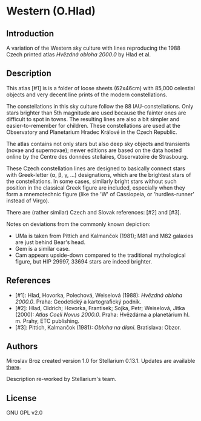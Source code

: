 # Western (O.Hlad)

## Introduction

A variation of the Western sky culture with lines reproducing the 1988 Czech
printed atlas _Hvězdná obloha 2000.0_ by Hlad et al.

## Description

This atlas [#1] is is a folder of loose sheets (62x46cm) with 85,000 celestial
objects and very decent line prints of the modern constellations.

The constellations in this sky culture follow the 88 IAU-constellations. Only
stars brighter than 5th magnitude are used because the fainter ones are
difficult to spot in towns. The resulting lines are also a bit simpler and
easier-to-remember for children. These constellations are used at the
Observatory and Planetarium Hradec Králové in the Czech Republic.

The atlas contains not only stars but also deep sky objects and transients
(novae and supernovae); newer editions are based on the data hosted online by
the Centre des données stellaires, Observatoire de Strasbourg.

These Czech constellation lines are designed to basically connect stars with
Greek-letter (α, β, γ, ...) designations, which are the brightest stars of the
constellations. In some cases, similarly bright stars without such position in
the classical Greek figure are included, especially when they form a
mnemotechnic figure (like the 'W' of Cassiopeia, or 'hurdles-runner' instead
of Virgo).

There are (rather similar) Czech and Slovak references: [#2] and [#3].

Notes on deviations from the commonly known depiction:

 * UMa is taken from Pittich and Kalmančok (1981); M81 and M82 galaxies are
just behind Bear's head.
 * Gem is a similar case.
 * Cam appears upside-down compared to the traditional mythological figure,
but HIP 29997, 33694 stars are indeed brighter.

## References

 - [#1]: Hlad, Hovorka, Polechová, Weiselová (1988): _Hvězdná obloha 2000.0_. Praha: Geodetický a kartografický podnik.
 - [#2]: Hlad, Oldrich; Hovorka, Frantisek; Sojka, Petr; Weiselová, Jitka (2000): _Atlas Coeli Novus 2000.0_. Praha: Hvězdárna a planetárium hl. m. Prahy, ETC publishing.
 - [#3]: Pittich, Kalmančok (1981): _Obloha na dlani_. Bratislava: Obzor.

## Authors

Miroslav Broz created version 1.0 for Stellarium 0.13.1. Updates are available
[there](http://sirrah.troja.mff.cuni.cz/~mira/souhvezdi/).

Description re-worked by Stellarium's team.

## License

GNU GPL v2.0
